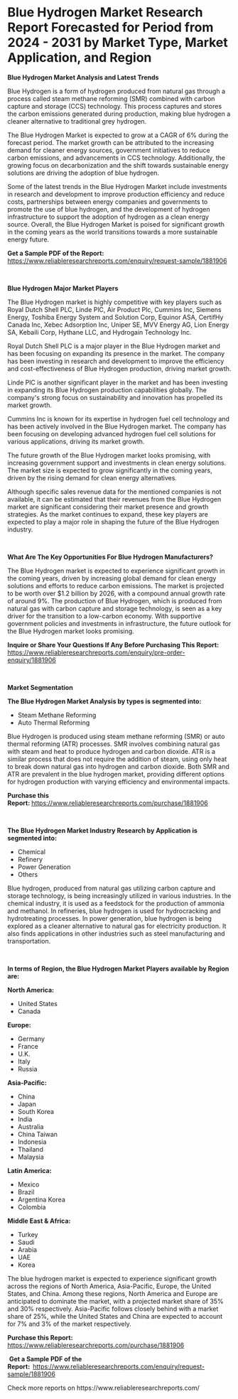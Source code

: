 <p><h1>Blue Hydrogen Market Research Report Forecasted for Period from 2024 -  2031 by Market Type, Market Application, and Region</h1></p><p><strong>Blue Hydrogen Market Analysis and Latest Trends</strong></p>
<p><p>Blue Hydrogen is a form of hydrogen produced from natural gas through a process called steam methane reforming (SMR) combined with carbon capture and storage (CCS) technology. This process captures and stores the carbon emissions generated during production, making blue hydrogen a cleaner alternative to traditional grey hydrogen. </p><p>The Blue Hydrogen Market is expected to grow at a CAGR of 6% during the forecast period. The market growth can be attributed to the increasing demand for cleaner energy sources, government initiatives to reduce carbon emissions, and advancements in CCS technology. Additionally, the growing focus on decarbonization and the shift towards sustainable energy solutions are driving the adoption of blue hydrogen. </p><p>Some of the latest trends in the Blue Hydrogen Market include investments in research and development to improve production efficiency and reduce costs, partnerships between energy companies and governments to promote the use of blue hydrogen, and the development of hydrogen infrastructure to support the adoption of hydrogen as a clean energy source. Overall, the Blue Hydrogen Market is poised for significant growth in the coming years as the world transitions towards a more sustainable energy future.</p></p>
<p><strong>Get a Sample PDF of the Report:&nbsp;</strong> <a href="https://www.reliableresearchreports.com/enquiry/request-sample/1881906">https://www.reliableresearchreports.com/enquiry/request-sample/1881906</a></p>
<p>&nbsp;</p>
<p><strong>Blue Hydrogen Major Market Players</strong></p>
<p><p>The Blue Hydrogen market is highly competitive with key players such as Royal Dutch Shell PLC, Linde PlC, Air Product Plc, Cummins Inc, Siemens Energy, Toshiba Energy System and Solution Corp, Equinor ASA, CertifHy Canada Inc, Xebec Adsorption Inc, Uniper SE, MVV Energy AG, Lion Energy SA, Kebaili Corp, Hythane LLC, and Hydrogain Technology Inc.</p><p>Royal Dutch Shell PLC is a major player in the Blue Hydrogen market and has been focusing on expanding its presence in the market. The company has been investing in research and development to improve the efficiency and cost-effectiveness of Blue Hydrogen production, driving market growth. </p><p>Linde PlC is another significant player in the market and has been investing in expanding its Blue Hydrogen production capabilities globally. The company's strong focus on sustainability and innovation has propelled its market growth.</p><p>Cummins Inc is known for its expertise in hydrogen fuel cell technology and has been actively involved in the Blue Hydrogen market. The company has been focusing on developing advanced hydrogen fuel cell solutions for various applications, driving its market growth.</p><p>The future growth of the Blue Hydrogen market looks promising, with increasing government support and investments in clean energy solutions. The market size is expected to grow significantly in the coming years, driven by the rising demand for clean energy alternatives.</p><p>Although specific sales revenue data for the mentioned companies is not available, it can be estimated that their revenues from the Blue Hydrogen market are significant considering their market presence and growth strategies. As the market continues to expand, these key players are expected to play a major role in shaping the future of the Blue Hydrogen industry.</p></p>
<p>&nbsp;</p>
<p><strong>What Are The Key Opportunities For Blue Hydrogen Manufacturers?</strong></p>
<p><p>The Blue Hydrogen market is expected to experience significant growth in the coming years, driven by increasing global demand for clean energy solutions and efforts to reduce carbon emissions. The market is projected to be worth over $1.2 billion by 2026, with a compound annual growth rate of around 9%. The production of Blue Hydrogen, which is produced from natural gas with carbon capture and storage technology, is seen as a key driver for the transition to a low-carbon economy. With supportive government policies and investments in infrastructure, the future outlook for the Blue Hydrogen market looks promising.</p></p>
<p><strong>Inquire or Share Your Questions If Any Before Purchasing This Report:</strong> <a href="https://www.reliableresearchreports.com/enquiry/pre-order-enquiry/1881906">https://www.reliableresearchreports.com/enquiry/pre-order-enquiry/1881906</a></p>
<p>&nbsp;</p>
<p><strong>Market Segmentation</strong></p>
<p><strong>The Blue Hydrogen Market Analysis by types is segmented into:</strong></p>
<p><ul><li>Steam Methane Reforming</li><li>Auto Thermal Reforming</li></ul></p>
<p><p>Blue Hydrogen is produced using steam methane reforming (SMR) or auto thermal reforming (ATR) processes. SMR involves combining natural gas with steam and heat to produce hydrogen and carbon dioxide. ATR is a similar process that does not require the addition of steam, using only heat to break down natural gas into hydrogen and carbon dioxide. Both SMR and ATR are prevalent in the blue hydrogen market, providing different options for hydrogen production with varying efficiency and environmental impacts.</p></p>
<p><strong>Purchase this Report:&nbsp;</strong><a href="https://www.reliableresearchreports.com/purchase/1881906">https://www.reliableresearchreports.com/purchase/1881906</a></p>
<p>&nbsp;</p>
<p><strong>The Blue Hydrogen Market Industry Research by Application is segmented into:</strong></p>
<p><ul><li>Chemical</li><li>Refinery</li><li>Power Generation</li><li>Others</li></ul></p>
<p><p>Blue hydrogen, produced from natural gas utilizing carbon capture and storage technology, is being increasingly utilized in various industries. In the chemical industry, it is used as a feedstock for the production of ammonia and methanol. In refineries, blue hydrogen is used for hydrocracking and hydrotreating processes. In power generation, blue hydrogen is being explored as a cleaner alternative to natural gas for electricity production. It also finds applications in other industries such as steel manufacturing and transportation.</p></p>
<p>&nbsp;</p>
<p><strong>In terms of Region, the Blue Hydrogen Market Players available by Region are:</strong></p>
<p>
    <p> <strong> North America: </strong>
        <ul>
            <li>United States</li>
            <li>Canada</li>
        </ul>
        </p> 
    <p> <strong> Europe: </strong>
        <ul>
            <li>Germany</li>
            <li>France</li>
            <li>U.K.</li>
            <li>Italy</li>
            <li>Russia</li>
        </ul>
        </p> 
    <p> <strong> Asia-Pacific: </strong>
        <ul>
            <li>China</li>
            <li>Japan</li>
            <li>South Korea</li>
            <li>India</li>
            <li>Australia</li>
            <li>China Taiwan</li>
            <li>Indonesia</li>
            <li>Thailand</li>
            <li>Malaysia</li>
        </ul>
        </p> 
    <p> <strong> Latin America: </strong>
        <ul>
            <li>Mexico</li>
            <li>Brazil</li>
            <li>Argentina Korea</li>
            <li>Colombia</li>
        </ul>
        </p> 
    <p> <strong> Middle East & Africa: </strong>
        <ul>
            <li>Turkey</li>
            <li>Saudi</li>
            <li>Arabia</li>
            <li>UAE</li>
            <li>Korea</li>
        </ul>
    </p>
    </p>
<p><p>The blue hydrogen market is expected to experience significant growth across the regions of North America, Asia-Pacific, Europe, the United States, and China. Among these regions, North America and Europe are anticipated to dominate the market, with a projected market share of 35% and 30% respectively. Asia-Pacific follows closely behind with a market share of 25%, while the United States and China are expected to account for 7% and 3% of the market respectively.</p></p>
<p><strong>Purchase this Report: </strong><a href="https://www.reliableresearchreports.com/purchase/1881906">https://www.reliableresearchreports.com/purchase/1881906</a></p>
<p>&nbsp;<strong>Get a Sample PDF of the Report:&nbsp;&nbsp;</strong><a href="https://www.reliableresearchreports.com/enquiry/request-sample/1881906">https://www.reliableresearchreports.com/enquiry/request-sample/1881906</a></p>
<p><strong></strong></p>
<p>Check more reports on https://www.reliableresearchreports.com/</p>